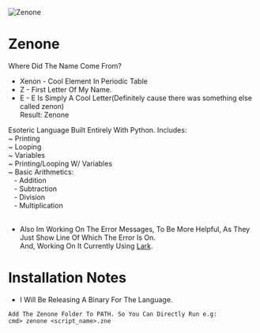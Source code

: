![Zenone](https://github.com/SirScripter/zenone/assets/129955960/2c16a9e1-a2f8-4e20-9ad4-5403b5aa83eb)
# Zenone 

Where Did The Name Come From?<br>
- Xenon - Cool Element In Periodic Table
- Z - First Letter Of My Name.
- E - E Is Simply A Cool Letter(Definitely cause there was something else called zenon)<br>
Result: Zenone


Esoteric Language Built Entirely With Python.
Includes:<br>
  ~ Printing<br>
  ~ Looping<br>
  ~ Variables<br>
  ~ Printing/Looping W/ Variables<br>
  ~ Basic Arithmetics:<br>
    &nbsp;&nbsp;&nbsp;- Addition<br>
    &nbsp;&nbsp;&nbsp;- Subtraction<br>
    &nbsp;&nbsp;&nbsp;- Division<br>
    &nbsp;&nbsp;&nbsp;- Multiplication<br><br>

- Also Im Working On The Error Messages, To Be More Helpful, As They Just Show Line Of Which The Error Is On.<br>
  And, Working On It Currently Using [Lark](https://pypi.org/project/lark/).<br>

# Installation Notes
- I Will Be Releasing A Binary For The Language.<br>
```
Add The Zenone Folder To PATH. So You Can Directly Run e.g:
cmd> zenone <script_name>.zne
```

